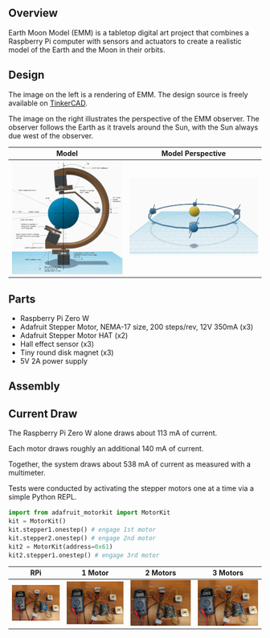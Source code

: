 ## Overview

Earth Moon Model (EMM) is a tabletop digital art project that combines a Raspberry Pi
computer with sensors and actuators to create a realistic model of the Earth and
the Moon in their orbits.

## Design

The image on the left is a rendering of EMM. The design source is
freely available on [TinkerCAD](https://www.tinkercad.com/things/2K7GgXmbFCp).

The image on the right illustrates the perspective of the EMM observer.
The observer follows the Earth as it travels around the Sun, with the Sun always
due west of the observer.

| Model | Model Perspective               |
|----------------|---------------------------------|
| ![](img/earth-moon-model-annotated.png) | ![](img/earth-model-camera.png) |

## Parts

* Raspberry Pi Zero W
* Adafruit Stepper Motor, NEMA-17 size, 200 steps/rev, 12V 350mA (x3)
* Adafruit Stepper Motor HAT (x2)
* Hall effect sensor (x3)
* Tiny round disk magnet (x3)
* 5V 2A power supply

## Assembly

## Current Draw

The Raspberry Pi Zero W alone draws about 113 mA of current.

Each motor draws roughly an additional 140 mA of current.

Together, the system draws about 538 mA of current as measured with a multimeter.

Tests were conducted by activating the stepper motors one at a time via a simple
Python REPL.

```python
import from adafruit_motorkit import MotorKit
kit = MotorKit()
kit.stepper1.onestep() # engage 1st motor
kit.stepper2.onestep() # engage 2nd motor
kit2 = MotorKit(address=0x61)
kit2.stepper1.onestep() # engage 3rd motor
```

| RPi                         | 1 Motor                     | 2 Motors                    | 3 Motors                    |
|-----------------------------|-----------------------------|-----------------------------|-----------------------------|
| ![](img/current_draw_1.jpg) | ![](img/current_draw_2.jpg) | ![](img/current_draw_3.jpg) | ![](img/current_draw_4.jpg) |